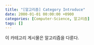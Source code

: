 ```yaml
---
title: "[알고리즘] Category Introduce"
date: 2000-01-01 00:00:00 +0900
categories: [Computer-Science, 알고리즘]
tags: []
---
```


이 카테고리 게시물은 알고리즘을 다룬다.